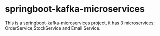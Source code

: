# springboot-kafka-microservices
This is a springboot-kafka-microservices project, it has 3 microservices:  OrderService,StockService and Email Service. 
